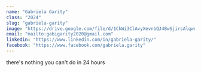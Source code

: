```yaml
---
name: "Gabriela Garity"
class: "2024"
slug: "gabriela-garity"
image: "https://drive.google.com/file/d/1CkWi3ClAvyXevnbQJ4BwSjirsAlqwn9o/view?usp=sharing"
email: "mailto:gabigarity2020@gmail.com"
linkedin: "https://www.linkedin.com/in/gabriela-garity/"
facebook: "https://www.facebook.com/gabriela.garity"
---
```

there's nothing you can't do in 24 hours